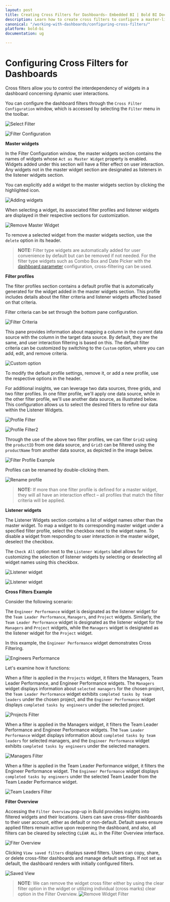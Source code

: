 ```yaml
---
layout: post
title: Creating Cross Filters for Dashboards– Embedded BI | Bold BI Docs
description: Learn how to create cross filters to configure a master-listener relationship between widgets in a dashboard in Bold BI Embedded.
canonical: "/working-with-dashboards/configuring-cross-filters/"
platform: bold-bi
documentation: ug

---
```


# Configuring Cross Filters for Dashboards

Cross filters allow you to control the interdependency of widgets in a dashboard concerning dynamic user interactions.

You can configure the dashboard filters through the `Cross Filter Configuration` window, which is accessed by selecting the `Filter` menu in the toolbar.

![Select Filter](/static/assets/working-with-dashboards/images/select-filter.png)

![Filter Configuration](/static/assets/working-with-dashboards/images/filter-configuration.png)

**Master widgets**

In the Filter Configuration window, the master widgets section contains the names of widgets whose `Act as Master Widget` property is enabled. Widgets added under this section will have a filter effect on user interaction. Any widgets not in the master widget section are designated as listeners in the listener widgets section.

You can explicitly add a widget to the master widgets section by clicking the highlighted icon.

![Adding widgets](/static/assets/working-with-dashboards/images/adding-widgets.png)

When selecting a widget, its associated filter profiles and listener widgets are displayed in their respective sections for customization.

![Remove Master Widget](/static/assets/working-with-dashboards/images/remove-master-widget.png)

To remove a selected widget from the master widgets section, use the `delete` option in its header.

> **NOTE:** Filter type widgets are automatically added for user convenience by default but can be removed if not needed. For the filter type widgets such as Combo Box and Date Picker with the [dashboard parameter](/working-with-data-sources/dashboard-parameter/) configuration, cross-filtering can be used.

**Filter profiles**

The filter profiles section contains a default profile that is automatically generated for the widget added in the master widgets section. This profile includes details about the filter criteria and listener widgets affected based on that criteria.

Filter criteria can be set through the bottom pane configuration.

![Filter Criteria](/static/assets/working-with-dashboards/images/filter-criteria.png)

This pane provides information about mapping a column in the current data source with the column in the target data source. By default, they are the same, and user interaction filtering is based on this. The default filter criteria can be customized by switching to the `Custom` option, where you can add, edit, and remove criteria.

![Custom option](/static/assets/working-with-dashboards/images/Custom-option.png)

To modify the default profile settings, remove it, or add a new profile, use the respective options in the header.

For additional insights, we can leverage two data sources, three grids, and two filter profiles. In one filter profile, we'll apply one data source, while in the other filter profile, we'll use another data source, as illustrated below. This configuration allows us to select the desired filters to refine our data within the Listener Widgets.

![Profile Filter](/static/assets/working-with-dashboards/images/Profile-filter.png)

![Profile Filter2](/static/assets/working-with-dashboards/images/Profile-filter2.png)

Through the use of the above two filter profiles, we can filter `Grid2` using the `productID` from one data source, and `Grid3` can be filtered using the `productName` from another data source, as depicted in the image below.

![Filter Profile Example](/static/assets/working-with-dashboards/images/Filter-Profile-Example.png)

Profiles can be renamed by double-clicking them.

![Rename profile](/static/assets/working-with-dashboards/images/Rename-profile.png)

> **NOTE:** If more than one filter profile is defined for a master widget, they will all have an interaction effect – all profiles that match the filter criteria will be applied.

**Listener widgets**

The Listener Widgets section contains a list of widget names other than the master widget. To map a widget to its corresponding master widget under a specified filter profile, select the checkbox next to the widget name. To disable a widget from responding to user interaction in the master widget, deselect the checkbox.

The `Check All` option next to the `Listener Widgets` label allows for customizing the selection of listener widgets by selecting or deselecting all widget names using this checkbox.

![Listener widget](/static/assets/working-with-dashboards/images/Listener-widget.png)

![Listener widget](/static/assets/working-with-dashboards/images/Listener-widget-few-selection.png)

**Cross Filters Example**

Consider the following scenario:

The `Engineer Performance` widget is designated as the listener widget for the `Team Leader Performance`, `Managers`, and `Project` widgets. Similarly, the `Team Leader Performance` widget is designated as the listener widget for the `Managers` and `Project` widgets, while the `Managers` widget is designated as the listener widget for the `Project` widget.

In this example, the `Engineer Performance` widget demonstrates Cross Filtering.

![Engineers Performance](/static/assets/working-with-dashboards/images/Engineers-Performance.png)

Let's examine how it functions:

When a filter is applied in the `Projects` widget, it filters the Managers, Team Leader Performance, and Engineer Performance widgets. The `Managers` widget displays information about `selected managers` for the chosen project, the `Team Leader Performance` widget exhibits `completed tasks by team leaders` under the chosen project, and the `Engineer Performance` widget displays `completed tasks by engineers` under the selected project.

![Projects Filter](/static/assets/working-with-dashboards/images/Projects-filter.png)

When a filter is applied in the Managers widget, it filters the Team Leader Performance and Engineer Performance widgets. The `Team Leader Performance` widget displays information about `completed tasks by team leaders` for selected managers, and the `Engineer Performance` widget exhibits `completed tasks by engineers` under the selected managers.

![Managers Filter](/static/assets/working-with-dashboards/images/Managers-filter.png)

When a filter is applied in the Team Leader Performance widget, it filters the Engineer Performance widget. The `Engineer Performance` widget displays `completed tasks by engineers` under the selected Team Leader from the Team Leader Performance widget.

![Team Leaders Filter](/static/assets/working-with-dashboards/images/TeamLeaders-filter.png)

**Filter Overview**

Accessing the `Filter Overview` pop-up in Build provides insights into filtered widgets and their locations. Users can save cross-filter dashboards to their user account, either as default or non-default. Default saves ensure applied filters remain active upon reopening the dashboard, and also, all filters can be cleared by selecting `CLEAR ALL` in the Filter Overview interface.

![Fiter Overview](/static/assets/working-with-dashboards/images/FiterOverview.png)

Clicking `View saved filters` displays saved filters. Users can copy, share, or delete cross-filter dashboards and manage default settings. If not set as default, the dashboard renders with initially configured filters.

![Saved View](/static/assets/working-with-dashboards/images/Saved-view.png)

> **NOTE:** We can remove the widget cross filter either by using the clear filter option in the widget or utilizing individual (cross marks) clear option in the Filter Overview.
>![Remove Widget Filter](/static/assets/working-with-dashboards/images/remove-widget-filter.png)